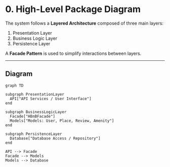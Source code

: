 # 0. High-Level Package Diagram

The system follows a **Layered Architecture** composed of three main layers:
1. Presentation Layer
2. Business Logic Layer
3. Persistence Layer

A **Facade Pattern** is used to simplify interactions between layers.

---

## Diagram

```mermaid
graph TD

subgraph PresentationLayer
  API["API Services / User Interface"]
end

subgraph BusinessLogicLayer
  Facade["HBnBFacade"]
  Models["Models: User, Place, Review, Amenity"]
end

subgraph PersistenceLayer
  Database["Database Access / Repository"]
end

API --> Facade
Facade --> Models
Models --> Database
